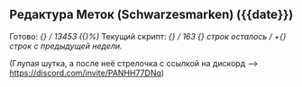 ## Редактура Меток (Schwarzesmarken) ({{date}})
Готово: *{} / 13453 ({}%)*
Текущий скрипт: *{} / 163*
*{} строк осталось / +{} строк с предыдущей недели.* 

(Глупая шутка, а после неё стрелочка с ссылкой на дискорд --> https://discord.com/invite/PANHH77DNq)